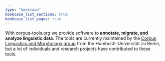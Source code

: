 ```yaml
---
type: "bookcase"
bookcase_list_sections: true
bookcase_list_pages: true
---
```


With corpus-tools.org we provide software to **annotate, migrate, and analyze linguistic data**.
The tools are currently maintained by the  [Corpus Linguistics and Morphology group](https://www.linguistik.hu-berlin.de/en/institut-en/professuren-en/korpuslinguistik/standardseite-en?set_language=en) from the Humboldt-Universität zu Berlin, but a lot of individuals and research projects have contributed to these tools.
